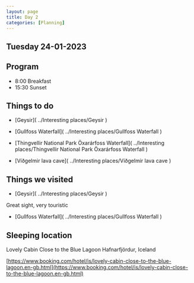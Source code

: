 ```yaml
--- 
layout: page
title: Day 2 
categories: [Planning] 
---
```

## Tuesday 24-01-2023

## Program
- 8:00 Breakfast
- 15:30 Sunset

## Things to do
- [Geysir]( ../Interesting places/Geysir ) 

- [Gullfoss Waterfall]( ../Interesting places/Gullfoss Waterfall ) 

- [Thingvellir National Park Öxarárfoss Waterfall]( ../Interesting places/Thingvellir National Park Öxarárfoss Waterfall ) 

- [Víðgelmir lava cave]( ../Interesting places/Víðgelmir lava cave ) 


## Things we visited
- [Geysir]( ../Interesting places/Geysir ) 

Great sight, very touristic

- [Gullfoss Waterfall]( ../Interesting places/Gullfoss Waterfall ) 


## Sleeping location 
Lovely Cabin Close to the Blue Lagoon
Hafnarfjördur, Iceland

[https://www.booking.com/hotel/is/lovely-cabin-close-to-the-blue-lagoon.en-gb.html](https://www.booking.com/hotel/is/lovely-cabin-close-to-the-blue-lagoon.en-gb.html)
